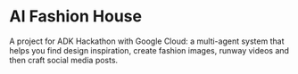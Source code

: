 # AI Fashion House

A project for ADK Hackathon with Google Cloud: a multi-agent system that helps you find design inspiration, create fashion images, runway videos and then craft social media posts.
